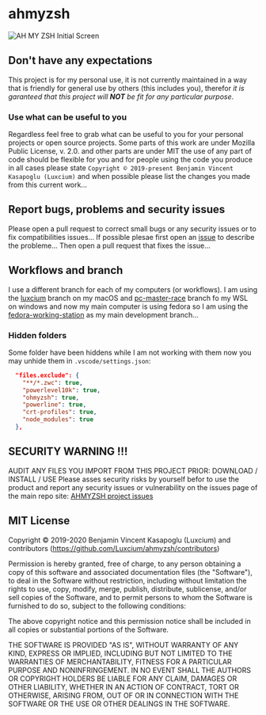 # ahmyzsh

![AH MY ZSH Initial Screen](images/Screenshot_20201212_080507.png)

## Don't have any expectations

This project is for my personal use, it is not currently maintained in a way that is friendly for general use by others (this includes you), therefor _it is garanteed that this project will **NOT** be fit for any particular purpose_.

### Use what can be useful to you

Regardless feel free to grab what can be useful to you for your personal projects or open source projects. Some parts of this work are under Mozilla Public License, v. 2.0. and other parts are under MIT the use of any part of code should be flexible for you and for people using the code you produce in all cases please state `Copyright © 2019-present Benjamin Vincent Kasapoglu (Luxcium)` and when possible please list the changes you made from this current work...

## Report bugs, problems and security issues

Please open a pull request to correct small bugs or any security issues or to fix compatibilities issues...
If possible plesae first open an [issue](https://github.com/Luxcium/ahmyzsh/issues) to describe the probleme...
Then open a pull request that fixes the issue...

## Workflows and branch

I use a different branch for each of my computers (or workflows). I am using the [luxcium](https://github.com/Luxcium/ahmyzsh/tree/luxcium) branch on my macOS and [pc-master-race](https://github.com/Luxcium/ahmyzsh/tree/pc-master-race) branch fo my WSL on windows and now my main computer is using fedora so I am using the [fedora-working-station](https://github.com/Luxcium/ahmyzsh/tree/fedora-working-station) as my main development branch...

### Hidden folders

Some folder have been hiddens while I am not working with them now you may unhide them in `.vscode/settings.json`:

```json
  "files.exclude": {
    "**/*.zwc": true,
    "powerlevel10k": true,
    "ohmyzsh": true,
    "powerline": true,
    "crt-profiles": true,
    "node_modules": true
  },
```

## SECURITY WARNING !!!

AUDIT ANY FILES YOU IMPORT FROM THIS PROJECT PRIOR: DOWNLOAD / INSTALL / USE
Please asses security risks by yourself befor to use the product and report
any security issues or vulnerability on the issues page of the main repo site:
[AHMYZSH project issues](https://github.com/Luxcium/ahmyzsh/issues)

## MIT License

Copyright © 2019-2020 Benjamin Vincent Kasapoglu (Luxcium) and contributors
(https://github.com/Luxcium/ahmyzsh/contributors)

Permission is hereby granted, free of charge, to any person obtaining a copy
of this software and associated documentation files (the "Software"), to deal
in the Software without restriction, including without limitation the rights
to use, copy, modify, merge, publish, distribute, sublicense, and/or sell
copies of the Software, and to permit persons to whom the Software is
furnished to do so, subject to the following conditions:

The above copyright notice and this permission notice shall be included in all
copies or substantial portions of the Software.

THE SOFTWARE IS PROVIDED "AS IS", WITHOUT WARRANTY OF ANY KIND, EXPRESS OR
IMPLIED, INCLUDING BUT NOT LIMITED TO THE WARRANTIES OF MERCHANTABILITY,
FITNESS FOR A PARTICULAR PURPOSE AND NONINFRINGEMENT. IN NO EVENT SHALL THE
AUTHORS OR COPYRIGHT HOLDERS BE LIABLE FOR ANY CLAIM, DAMAGES OR OTHER
LIABILITY, WHETHER IN AN ACTION OF CONTRACT, TORT OR OTHERWISE, ARISING FROM,
OUT OF OR IN CONNECTION WITH THE SOFTWARE OR THE USE OR OTHER DEALINGS IN THE
SOFTWARE.
